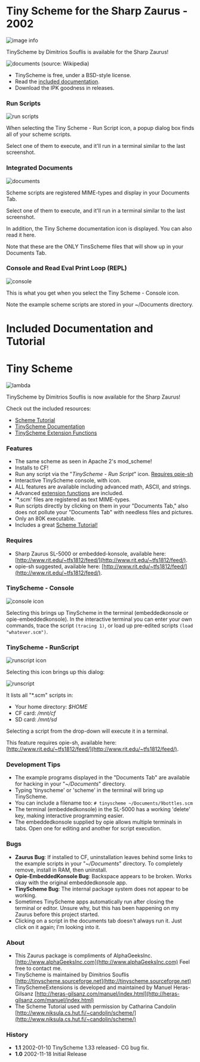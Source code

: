 # Tiny Scheme for the Sharp Zaurus - 2002

![image info](src/website/tinyscheme.png)

TinyScheme by Dimitrios Souflis is available for the Sharp Zaurus!

![documents](src/website/Sharp_Zaurus.jpg) (source: Wikipedia)

* TinyScheme is free, under a BSD-style license.
* Read the [included documentation](./src/ipk/opt/QtPalmtop/help/.tinyscheme/tinyscheme.html).
* Download the IPK goodness in releases.

### Run Scripts

![run scripts](src/website/sc1-runscript.png)

When selecting the Tiny Scheme - Run Script icon, a popup dialog box finds all of your scheme scripts.  

Select one of them to execute, and it'll run in a terminal similar to the last screenshot.

### Integrated Documents

![documents](src/website/sc2-documents.png)

Scheme scripts are registered MIME-types and display in your Documents Tab.

Select one of them to execute, and it'll run in a terminal similar to the last screenshot.

In addition, the Tiny Scheme documentation icon is displayed. You can also read it here.

Note that these are the ONLY TinsScheme files that will show up in your Documents Tab.

### Console and Read Eval Print Loop (REPL)

![console](src/website/sc3-terminal.png)

This is what you get when you select the Tiny Scheme - Console icon.

Note the example scheme scripts are stored in your ~/Documents directory.




# Included Documentation and Tutorial

# Tiny Scheme

![lambda](./src/ipk/opt/QtPalmtop/help/.tinyscheme/tinyscheme.jpg)

TinyScheme by Dimitrios Souflis is now available for the Sharp Zaurus!

Check out the included resources:

- [Scheme Tutorial](./src/ipk/opt/QtPalmtop/help/.tinyscheme/schemetutorial/schemetutorial/schemetutorial.html)
- [TinyScheme Documentation](./src/ipk/opt/QtPalmtop/help/.tinyscheme/tinyscheme.html)
- [TinyScheme Extension Functions](./src/ipk/opt/QtPalmtop/help/.tinyscheme/tsx-functions.html)

### Features

- The same scheme as seen in Apache 2's mod_scheme!
- Installs to CF!
- Run any script via the "*TinyScheme - Run Script*" icon. [Requires opie-sh](#opiesh)
- Interactive TinyScheme console, with icon.
- ALL features are available including advanced math, ASCII, and strings.
- Advanced [extension functions](./src/ipk/opt/QtPalmtop/help/.tinyscheme/tsx-functions.html) are included.
- '*.scm' files are registered as text MIME-types.
- Run scripts directly by clicking on them in your "Documents Tab," also does not pollute your "Documents Tab" with needless files and pictures.
- Only an 80K executable.
- Includes a great [Scheme Tutorial!](./src/ipk/opt/QtPalmtop/help/.tinyscheme/schemetutorial/schemetutorial.html)

### Requires

- Sharp Zaurus SL-5000 or embedded-konsole, available here: [http://www.rit.edu/~tfs1812/feed/](http://www.rit.edu/~tfs1812/feed/).
- opie-sh suggested, available here: [http://www.rit.edu/~tfs1812/feed/](http://www.rit.edu/~tfs1812/feed/).

### TinyScheme - Console

![console icon](./src/ipk/opt/QtPalmtop/help/.tinyscheme/tinyscheme-consoleicon.jpg)

Selecting this brings up TinyScheme in the terminal (embeddedkonsole or opie-embeddedkonsole). In the interactive terminal you can enter your own commands, trace the script `(tracing 1)`, or load up pre-edited scripts `(load "whatever.scm")`.

### TinyScheme - RunScript

![runscript icon](./src/ipk/opt/QtPalmtop/help/.tinyscheme/tinyscheme-runscripticon.jpg)

Selecting this icon brings up this dialog:

![runscript](./src/ipk/opt/QtPalmtop/help/.tinyscheme/tinyscheme-runscript.jpg)

It lists all "*.scm" scripts in:

- Your home directory: *$HOME*
- CF card: */mnt/cf*
- SD card: */mnt/sd*

Selecting a script from the drop-down will execute it in a terminal.

This feature requires opie-sh, available here: [http://www.rit.edu/~tfs1812/feed/](http://www.rit.edu/~tfs1812/feed/).

### Development Tips

- The example programs displayed in the "Documents Tab" are available for hacking in your "*~/Documents*" directory.
- Typing 'tinyscheme' or 'scheme' in the terminal will bring up TinyScheme.
- You can include a filename too: `# tinyscheme ~/Documents/9bottles.scm`
- The terminal (embeddedkonsole) in the SL-5000 has a working 'delete' key, making interactive programming easier.
- The embeddedkonsole supplied by opie allows multiple terminals in tabs. Open one for editing and another for script execution.

### Bugs

- **Zaurus Bug**: If installed to CF, uninstallation leaves behind some links to the example scripts in your "*~/Documents*" directory. To completely remove, install in RAM, then uninstall.
- **Opie-EmbeddedKonsole Bug**: Backspace appears to be broken. Works okay with the original embeddedkonsole app.
- **TinyScheme Bug**: The internal package system does not appear to be working.
- Sometimes TinyScheme apps automatically run after closing the terminal or editor. Unsure why, but this has been happening on my Zaurus before this project started.
- Clicking on a script in the documents tab doesn't always run it. Just click on it again; I'm looking into it.

### About

- This Zaurus package is compliments of AlphaGeeksInc. [http://www.alphaGeeksInc.com](http://www.alphaGeeksInc.com) Feel free to contact me.
- TinyScheme is maintained by Dimitrios Souflis [http://tinyscheme.sourceforge.net](http://tinyscheme.sourceforge.net)
- TinySchemeExtensions is developed and maintained by Manuel Heras-Gilsanz [http://heras-gilsanz.com/manuel/index.html](http://heras-gilsanz.com/manuel/index.html)
- The Scheme Tutorial used with permission by Catharina Candolin [http://www.niksula.cs.hut.fi/~candolin/scheme/](http://www.niksula.cs.hut.fi/~candolin/scheme/)

### History

- **1.1** 2002-01-10 TinyScheme 1.33 released- CG bug fix.
- **1.0** 2002-11-18 Initial Release
